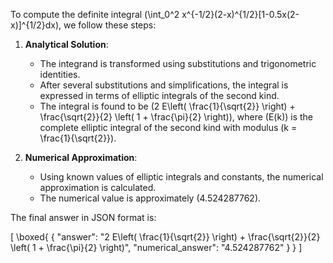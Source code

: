 To compute the definite integral \(\int_0^2 x^{-1/2}(2-x)^{1/2}[1-0.5x(2-x)]^{1/2}dx\), we follow these steps:

1. **Analytical Solution**:
   - The integrand is transformed using substitutions and trigonometric identities.
   - After several substitutions and simplifications, the integral is expressed in terms of elliptic integrals of the second kind.
   - The integral is found to be \(2 E\left( \frac{1}{\sqrt{2}} \right) + \frac{\sqrt{2}}{2} \left( 1 + \frac{\pi}{2} \right)\), where \(E(k)\) is the complete elliptic integral of the second kind with modulus \(k = \frac{1}{\sqrt{2}}\).

2. **Numerical Approximation**:
   - Using known values of elliptic integrals and constants, the numerical approximation is calculated.
   - The numerical value is approximately \(4.524287762\).

The final answer in JSON format is:

\[
\boxed{
{
  "answer": "2 E\\left( \\frac{1}{\\sqrt{2}} \\right) + \\frac{\\sqrt{2}}{2} \\left( 1 + \\frac{\\pi}{2} \\right)",
  "numerical_answer": "4.524287762"
}
}
\]